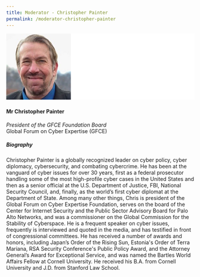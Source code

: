 ```yaml
---
title: Moderator - Christopher Painter
permalink: /moderator-christopher-painter
---
```


![Christopher Painter](/images/speakers/Christopher-Painter.jpg)

#### **Mr Christopher Painter**

*President of the GFCE Foundation Board*  
Global Forum on Cyber Expertise (GFCE)

##### **Biography**

Christopher Painter is a globally recognized leader on cyber policy, cyber diplomacy, cybersecurity, and combating cybercrime. He has been at the vanguard of cyber issues for over 30 years, first as a federal prosecutor handling some of the most high-profile cyber cases in the United States and then as a senior official at the U.S. Department of Justice, FBI, National Security Council, and, finally, as the world’s first cyber diplomat at the Department of State. Among many other things, Chris is president of the Global Forum on Cyber Expertise Foundation, serves on the board of the Center for Internet Security and the Public Sector Advisory Board for Palo Alto Networks, and was a commissioner on the Global Commission for the Stability of Cyberspace. He is a frequent speaker on cyber issues, frequently is interviewed and quoted in the media, and has testified in front of congressional committees. He has received a number of awards and honors, including Japan’s Order of the Rising Sun, Estonia's Order of Terra Mariana, RSA Security Conference's Public Policy Award, and the Attorney General’s Award for Exceptional Service, and was named the Bartles World Affairs Fellow at Cornell University. He received his B.A. from Cornell University and J.D. from Stanford Law School.